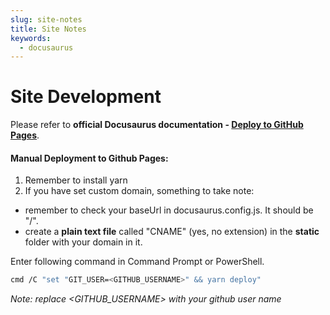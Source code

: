 ```yaml
---
slug: site-notes
title: Site Notes
keywords:  
  - docusaurus
---
```


# Site Development

Please refer to **official Docusaurus documentation - [Deploy to GitHub Pages](https://docusaurus.io/docs/deployment#deploying-to-github-pages)**.

#### Manual Deployment to Github Pages:
1. Remember to install yarn
2. If you have set custom domain, something to take note:  
- remember to check your baseUrl in docusaurus.config.js. It should be "/".
- create a **plain text file** called "CNAME" (yes, no extension) in the **static** folder with your domain in it.

Enter following command in Command Prompt or PowerShell.

```bash
cmd /C "set "GIT_USER=<GITHUB_USERNAME>" && yarn deploy"
```
_Note: replace <GITHUB_USERNAME> with your github user name_